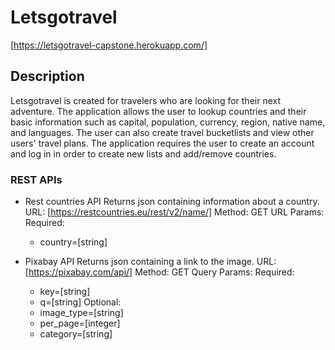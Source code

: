 # Letsgotravel
[https://letsgotravel-capstone.herokuapp.com/]


## Description

Letsgotravel is created for travelers who are looking for their next adventure. The application allows the user to lookup countries and their basic information such as capital, population, currency, region, native name, and languages. The user can also create travel bucketlists and view other users' travel plans. The application requires the user to create an account and log in in order to create new lists and add/remove countries.

### REST APIs
* Rest countries API
Returns json containing information about a country.
URL: [https://restcountries.eu/rest/v2/name/]
Method: GET
URL Params: 
Required: 
    * country=[string]

* Pixabay API
Returns json containing a link to the image.
URL: [https://pixabay.com/api/]
Method: GET
Query Params: 
Required:
    * key=[string]
    * q=[string]
Optional:
    * image_type=[string]
    * per_page=[integer]
    * category=[string]


